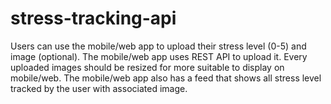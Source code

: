 # stress-tracking-api
Users can use the mobile/web app to upload their stress level (0-5) and image (optional). The mobile/web app uses REST API to upload it. Every uploaded images should be resized for more suitable to display on mobile/web.  The mobile/web app also has a feed that shows all stress level tracked by the user with associated image.
